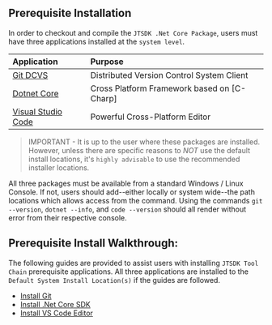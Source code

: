 ## Prerequisite Installation

In order to checkout and compile the `JTSDK .Net Core Package`, users must have
three applications installed at the `system level`.

| Application | Purpose |
| :--- | :--- |
| [Git DCVS](https://git-scm.com/) | Distributed Version Control System Client |
| [Dotnet Core](https://docs.microsoft.com/en-us/dotnet/core/index) | Cross Platform Framework based on [C-Charp] |
| [Visual Studio Code](https://code.visualstudio.com/docs/supporting/faq#_what-is-the-difference-between-vs-code-and-vs-community) |Powerful Cross-Platform Editor |

>IMPORTANT - It is up to the user where these packages are installed. However, 
unless there are specific reasons to *NOT* use the default install locations,
it's `highly advisable` to use the recommended installer locations.

All three packages must be available from a standard Windows / Linux Console. If
not, users should add--either locally or system wide--the path locations which
allows access from the command. Using the commands `git --version`,
`dotnet --info`, and `code --version` should all render without error from their 
respective console.

## Prerequisite Install Walkthrough:
The following guides are provided to assist users with installing 
`JTSDK Tool Chain` prerequisite  applications. All three applications are installed
to the `Default System Install Location(s)` if the guides are followed.

* [Install Git](guides/install-git.md)
* [Install .Net Core SDK](guides/install-dotnet-core.md)
* [Install VS Code Editor](guides/install-vs-code.md)
